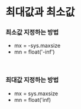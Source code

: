 # 최대값과 최소값
### 최소값 지정하는 방법

- mx = -sys.maxsize
- mn = float('-inf')

<br>

### 최대값 지정하는 방법

- mx = sys.maxsize
- mn = float('inf)